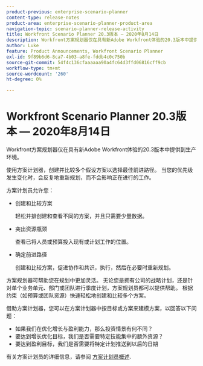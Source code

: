```yaml
---
product-previous: enterprise-scenario-planner
content-type: release-notes
product-area: enterprise-scenario-planner-product-area
navigation-topic: scenario-planner-release-activity
title: Workfront Scenario Planner 20.3版本 — 2020年8月14日
description: Workfront方案规划器仅在具有新Adobe Workfront体验的20.3版本中提供到生产环境。
author: Luke
feature: Product Announcements, Workfront Scenario Planner
exl-id: 9f89b6d6-8ca7-4b03-a8fe-fddb4c0c750b
source-git-commit: 54f4c136cfaaaaaa90a4fc64d3ffd06816cff9cb
workflow-type: tm+mt
source-wordcount: '260'
ht-degree: 0%

---
```


# Workfront Scenario Planner 20.3版本 — 2020年8月14日

Workfront方案规划器仅在具有新Adobe Workfront体验的20.3版本中提供到生产环境。

使用方案计划器，创建并比较多个假设方案以选择最佳前进路径。 当您的优先级发生变化时，会反复地重新规划，而不会影响正在进行的工作。

方案计划员允许您：

* 创建和比较方案

   轻松并排创建和查看不同的方案，并且只需要少量数据。

* 突出资源瓶颈

   查看已将人员或预算投入现有或计划工作的位置。

* 确定前进路径

   创建和比较方案，促进协作和共识，执行，然后在必要时重新规划。

方案规划器可帮助您在规划中更加灵活。 无论您是拥有公司的战略计划，还是针对单个业务单元、部门或团队进行季度计划，方案规划员都可以提供帮助。 根据约束（如预算或团队资源）快速轻松地创建和比较多个方案。

借助方案计划器，您可以在方案计划器中按目标或方案来建模方案，以回答以下问题：

* 如果我们在优化增长与盈利能力，那么投资情景有何不同？
* 要达到增长优化目标，我们是否需要特定技能集中的额外资源？
* 要达到盈利目标，我们是否需要将特定计划推送到以后的日期

有关方案计划员的详细信息，请参阅 [方案计划员概述](../../../scenario-planner/scenario-planner-overview.md).
